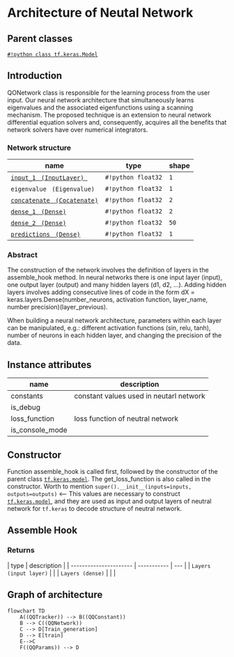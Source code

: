 # Architecture of Neutal Network

## Parent classes

[`#!python class tf.keras.Model`](https://keras.io/api/models/model/)

## Introduction

QONetwork class is responsible for the learning process from the user input.
Our neural network architecture that simultaneously learns eigenvalues and the
associated eigenfunctions using a scanning mechanism. The proposed technique is
an extension to neural network differential equation solvers and, consequently,
acquires all the benefits that network solvers have over numerical integrators.

### Network structure

| name                                                                                                | type               | shape |
| --------------------------------------------------------------------------------------------------- | ------------------ | ----- |
| [`input_1 ` `(InputLayer) `](https://www.tensorflow.org/api_docs/python/tf/keras/layers/InputLayer) | `#!python float32` | `1`   |
| `eigenvalue ` `(Eigenvalue)`                                                                        | `#!python float32` | `1`   |
| [`concatenate ` `(Cocatenate)`](https://keras.io/api/layers/merging_layers/concatenate/)            | `#!python float32` | `2`   |
| [`dense_1 ` `(Dense)`](https://keras.io/api/layers/core_layers/dense/)                              | `#!python float32` | `2`   |
| [`dense_2 ` `(Dense)`](https://keras.io/api/layers/core_layers/dense/)                              | `#!python float32` | `50`  |
| [`predictions ` `(Dense)`](https://keras.io/api/layers/core_layers/dense/)                          | `#!python float32` | `1`   |

### Abstract

The construction of the network involves the definition of layers in the
assemble_hook method. In neural networks there is one input layer (input), one
output layer (output) and many hidden layers (d1, d2, ...). Adding hidden
layers involves adding consecutive lines of code in the form dX =
keras.layers.Dense(number_neurons, activation function, layer_name, number
precision)(layer_previous).

When building a neural network architecture, parameters within each layer can
be manipulated, e.g.: different activation functions (sin, relu, tanh), number
of neurons in each hidden layer, and changing the precision of the data.

## Instance attributes

| name            | description                             |
| --------------- | --------------------------------------- |
| constants       | constant values used in neutarl network |
| is_debug        |                                         |
| loss_function   | loss function of neutral network        |
| is_console_mode |                                         |

## Constructor

Function assemble_hook is called first, followed by the constructor of the
parent class [`tf.keras.model`](https://keras.io/api/models/model/). The
get_loss_function is also called in the constructor. Worth to mention
`super().__init__(inputs=inputs, outputs=outputs)` <-- This values are
necessary to construct [`tf.keras.model`](https://keras.io/api/models/model/),
and they are used as input and output layers of neutral network for `tf.keras`
to decode structure of neutral network.

## Assemble Hook

### Returns

| type                   | description |
| ---------------------- | ----------- | --- |
| `Layers (input layer)` |             |
| `Layers (dense)`       |             |     |

## Graph of architecture

```mermaid
flowchart TD
    A((QQTracker)) --> B((QQConstant))
    B --> C((QQNetwork))
    C --> D[Train_generation]
    D --> E[train]
    E-->C
    F((QQParams)) --> D
```

```

```
